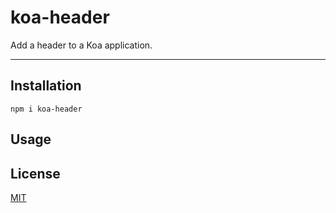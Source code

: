# koa-header

Add a header to a Koa application.

--------

## Installation

`npm i koa-header`

## Usage

## License

[MIT](./LICENSE.md)
